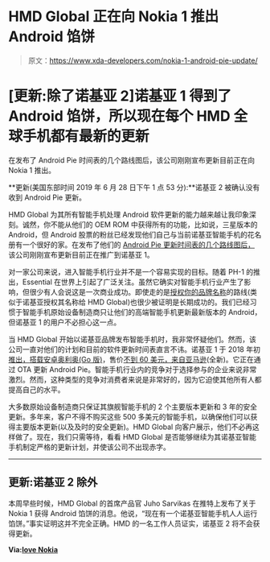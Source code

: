 # HMD Global 正在向 Nokia 1 推出 Android 馅饼

> 原文：<https://www.xda-developers.com/nokia-1-android-pie-update/>

# [更新:除了诺基亚 2]诺基亚 1 得到了 Android 馅饼，所以现在每个 HMD 全球手机都有最新的更新

在发布了 Android Pie 时间表的几个路线图后，该公司刚刚宣布更新目前正在向 Nokia 1 推出。

**更新(美国东部时间 2019 年 6 月 28 日下午 1 点 53 分):**诺基亚 2 被确认没有收到 Android Pie 更新。

HMD Global 为其所有智能手机处理 Android 软件更新的能力越来越让我印象深刻。诚然，你不能从他们的 OEM ROM 中获得所有的功能，比如说，三星版本的 Android，但 Android 股票的粉丝已经发现他们自己与当前诺基亚智能手机的花名册有一个很好的家。在发布了他们的 [Android Pie 更新时间表的几个路线图后，](https://www.xda-developers.com/hmd-global-nokia-android-pie-update/)该公司刚刚宣布更新目前正在推广到诺基亚 1。

对一家公司来说，进入智能手机行业并不是一个容易实现的目标。随着 PH-1 的推出，Essential 在世界上引起了广泛关注。虽然它确实对智能手机行业产生了影响，但很少有人会说这是一次商业成功。即使走的是[授权你的品牌名称](https://www.xda-developers.com/blackberry-secure-license-android/)的路线(类似于诺基亚授权其名称给 HMD Global)也很少被证明是长期成功的。我们已经习惯于智能手机原始设备制造商只让他们的高端智能手机更新最新版本的 Android，但诺基亚 1 的用户不必担心这一点。

当 HMD Global 开始以诺基亚品牌发布智能手机时，我非常怀疑他们。然而，该公司一直对他们的计划和目前的软件更新时间表直言不讳。诺基亚 1 于 2018 年初[推出，搭载安卓奥利奥(Go 版)](https://www.xda-developers.com/nokia-8-sirocco-nokia-7-plus-nokia-6-nokia-1-8110-reloaded/)，售价[不到 60 美元，来自亚马逊](https://smile.amazon.com/Nokia-Unlocked-Smartphone-T-Mobile-MetroPCS/dp/B07JZCFFQR/ref=sr_1_2?keywords=nokia+1&qid=1561482784&s=gateway&sr=8-2)(全新)。它正在通过 OTA 更新 Android Pie。智能手机行业内的竞争对于选择参与的企业来说非常激烈。然而，这种类型的竞争对消费者来说是非常好的，因为它迫使其他所有人都提高自己的水平。

大多数原始设备制造商只保证其旗舰智能手机的 2 个主要版本更新和 3 年的安全更新。多年来，客户不得不购买这些 500 多美元的智能手机，以确保他们可以获得主要版本更新(以及及时的安全更新)。HMD Global 向客户展示，他们不必再这样做了。现在，我们只需等待，看看 HMD Global 是否能够继续为其诺基亚智能手机制定严格的更新计划，并使该公司不出现赤字。

* * *

## 更新:诺基亚 2 除外

本周早些时候，HMD Global 的首席产品官 Juho Sarvikas 在推特上发布了关于 Nokia 1 获得 Android 馅饼的消息。他说，“现在有一个诺基亚智能手机人人运行馅饼。”事实证明这并不完全正确。HMD 的一名工作人员证实，诺基亚 2 将不会获得更新。

**Via:[love Nokia](https://www.lovenokia.net/2019/06/confirmed-nokia-2-will-not-receive-android-9-pie.html)**